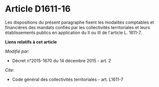 # Article D1611-16

Les dispositions du présent paragraphe  fixent les modalités comptables et financières des mandats confiés par les
collectivités territoriales et leurs établissements publics en application du II ou III de l'article L. 1611-7.

**Liens relatifs à cet article**

_Modifié par_:

  - Décret n°2015-1670 du 14 décembre 2015 - art. 2

_Cite_:

  - Code général des collectivités territoriales - art. L1611-7
